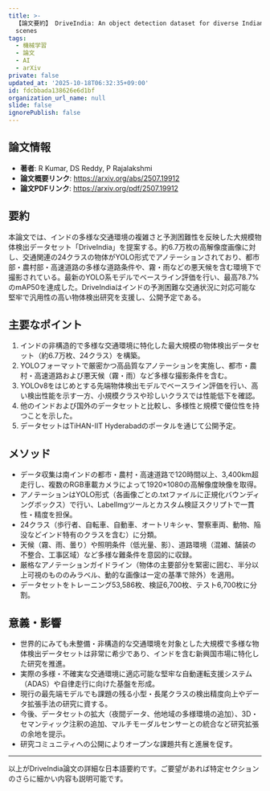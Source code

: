 ```yaml
---
title: >-
  【論文要約】 DriveIndia: An object detection dataset for diverse Indian traffic
  scenes
tags:
  - 機械学習
  - 論文
  - AI
  - arXiv
private: false
updated_at: '2025-10-18T06:32:35+09:00'
id: fdcbbada138626e6d1bf
organization_url_name: null
slide: false
ignorePublish: false
---
```


## 論文情報

- **著者**: R Kumar, DS Reddy, P Rajalakshmi
- **論文概要リンク**: https://arxiv.org/abs/2507.19912
- **論文PDFリンク**: https://arxiv.org/pdf/2507.19912

## 要約

本論文では、インドの多様な交通環境の複雑さと予測困難性を反映した大規模物体検出データセット「DriveIndia」を提案する。約6.7万枚の高解像度画像に対し、交通関連の24クラスの物体がYOLO形式でアノテーションされており、都市部・農村部・高速道路の多様な道路条件や、霧・雨などの悪天候を含む環境下で撮影されている。最新のYOLO系モデルでベースライン評価を行い、最高78.7%のmAP50を達成した。DriveIndiaはインドの予測困難な交通状況に対応可能な堅牢で汎用性の高い物体検出研究を支援し、公開予定である。

## 主要なポイント

1. インドの非構造的で多様な交通環境に特化した最大規模の物体検出データセット（約6.7万枚、24クラス）を構築。
2. YOLOフォーマットで厳密かつ高品質なアノテーションを実施し、都市・農村・高速道路および悪天候（霧・雨）など多様な撮影条件を含む。
3. YOLOv8をはじめとする先端物体検出モデルでベースライン評価を行い、高い検出性能を示す一方、小規模クラスや珍しいクラスでは性能低下を確認。
4. 他のインドおよび国外のデータセットと比較し、多様性と規模で優位性を持つことを示した。
5. データセットはTiHAN-IIT Hyderabadのポータルを通じて公開予定。


## メソッド

- データ収集は南インドの都市・農村・高速道路で120時間以上、3,400km超走行し、複数のRGB車載カメラによって1920×1080の高解像度映像を取得。
- アノテーションはYOLO形式（各画像ごとの.txtファイルに正規化バウンディングボックス）で行い、LabelImgツールとカスタム検証スクリプトで一貫性・精度を担保。
- 24クラス（歩行者、自転車、自動車、オートリキシャ、警察車両、動物、陥没などインド特有のクラスを含む）に分類。
- 天候（霧、雨、曇り）や照明条件（低光量、影）、道路環境（混雑、舗装の不整合、工事区域）など多様な難条件を意図的に収録。
- 厳格なアノテーションガイドライン（物体の主要部分を緊密に囲む、半分以上可視のもののみラベル、動的な画像は一定の基準で除外）を適用。
- データセットをトレーニング53,586枚、検証6,700枚、テスト6,700枚に分割。

## 意義・影響

- 世界的にみても未整備・非構造的な交通環境を対象とした大規模で多様な物体検出データセットは非常に希少であり、インドを含む新興国市場に特化した研究を推進。
- 実際の多様・不確実な交通環境に適応可能な堅牢な自動運転支援システム（ADAS）や自律走行に向けた基盤を形成。
- 現行の最先端モデルでも課題の残る小型・長尾クラスの検出精度向上やデータ拡張手法の研究に資する。
- 今後、データセットの拡大（夜間データ、他地域の多様環境の追加）、3D・セマンティック注釈の追加、マルチモーダルセンサーとの統合など研究拡張の余地を提示。
- 研究コミュニティへの公開によりオープンな課題共有と進展を促す。

---

以上がDriveIndia論文の詳細な日本語要約です。ご要望があれば特定セクションのさらに細かい内容も説明可能です。

